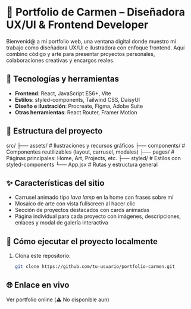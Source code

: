 # 💫 Portfolio de Carmen – Diseñadora UX/UI & Frontend Developer

Bienvenid@ a mi portfolio web, una ventana digital donde muestro mi trabajo como diseñadora UX/UI e ilustradora con enfoque frontend. Aquí combino código y arte para presentar proyectos personales, colaboraciones creativas y encargos reales.

## 🧠 Tecnologías y herramientas

- **Frontend**: React, JavaScript ES6+, Vite
- **Estilos**: styled-components, Tailwind CSS, DaisyUI
- **Diseño e ilustración**: Procreate, Figma, Adobe Suite
- **Otras herramientas**: React Router, Framer Motion

## 🎨 Estructura del proyecto

src/
├── assets/ # Ilustraciones y recursos gráficos
├── components/ # Componentes reutilizables (layout, carrusel, modales)
├── pages/ # Páginas principales: Home, Art, Projects, etc.
├── styled/ # Estilos con styled-components
└── App.jsx # Rutas y estructura general


## ✨ Características del sitio

- Carrusel animado tipo *lava lamp* en la home con frases sobre mí
- Mosaico de arte con vista fullscreen al hacer clic
- Sección de proyectos destacados con cards animadas
- Página individual para cada proyecto con imágenes, descripciones, enlaces y modal de galería interactiva

## 🚀 Cómo ejecutar el proyecto localmente

1. Clona este repositorio:
   ```bash
   git clone https://github.com/tu-usuario/portfolio-carmen.git

## 🌐 Enlace en vivo
Ver portfolio online
(⚠️ No disponible aun)